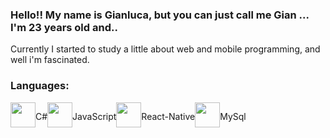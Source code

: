 <h3> Hello!! My name is Gianluca, but you can just call me Gian ... I'm 23 years old and..</h3>

<p>Currently I started to study a little about web and mobile programming, and well i'm fascinated.</p>

<h3>Languages:</h3>

<div style="display: flex; flex-direction: row">
  <img width="40px" heigth="40px" src="https://cdn.jsdelivr.net/gh/devicons/devicon/icons/csharp/csharp-original.svg" /> 
  <p>C#</p>
  <img width="40px" heigth="40px" src="https://cdn.jsdelivr.net/gh/devicons/devicon/icons/javascript/javascript-original.svg" />
  <p>JavaScript</p>
  <img width="40px" heigth="40px" src="https://cdn.jsdelivr.net/gh/devicons/devicon/icons/react/react-original.svg" />
  <p>React-Native</p>
  <img width="40px" heigth="40px" src="https://cdn.jsdelivr.net/gh/devicons/devicon/icons/mysql/mysql-original.svg" />
  <p>MySql</p>
 </div>
